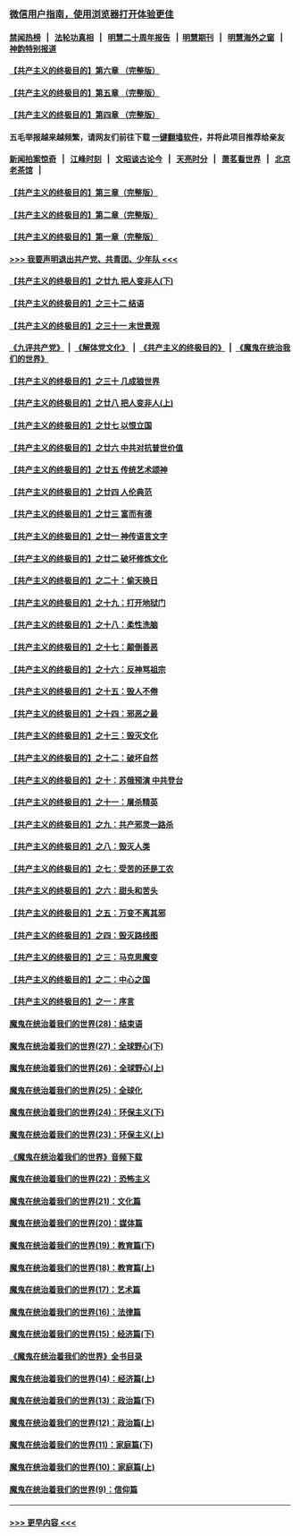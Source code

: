 ### [微信用户指南，使用浏览器打开体验更佳](https://github.com/gfw-breaker/banned-news1/blob/master/indexes/wechat-guide.md?t=0)
#### [禁闻热榜](热点新闻.md?t=0)  &nbsp;&nbsp;|&nbsp;&nbsp; [法轮功真相](https://github.com/gfw-breaker/truth/blob/master/README.md?t=0) &nbsp;&nbsp;|&nbsp;&nbsp; [明慧二十周年报告](https://github.com/gfw-breaker/mh-reports/blob/master/README.md?t=0) &nbsp;&nbsp;|&nbsp;&nbsp;[明慧期刊](https://github.com/gfw-breaker/mh-qikan) &nbsp;&nbsp;|&nbsp;&nbsp; [明慧海外之窗](https://github.com/gfw-breaker/mh-news/blob/master/README.md?t=0) &nbsp;&nbsp;|&nbsp;&nbsp; [神韵特别报道](https://github.com/gfw-breaker/mh-news/blob/master/shenyun.md?t=0)
#### [【共产主义的终极目的】第六章 （完整版）](../pages/nsc422/n11428913.md?t=02171855) 
#### [【共产主义的终极目的】第五章 （完整版）](../pages/nsc422/n11428912.md?t=02171855) 
#### [【共产主义的终极目的】第四章 （完整版）](../pages/nsc422/n11428907.md?t=02171855) 
#### 五毛举报越来越频繁，请网友们前往下载 [一键翻墙软件](https://github.com/gfw-breaker/ssr-accounts)，并将此项目推荐给亲友
#### [新闻拍案惊奇](https://github.com/gfw-breaker/banned-news1/blob/master/pages/link4.md) &nbsp;&nbsp;|&nbsp;&nbsp; [江峰时刻](https://github.com/gfw-breaker/banned-news1/blob/master/pages/link4.md) &nbsp;&nbsp;|&nbsp;&nbsp; [文昭谈古论今](https://github.com/gfw-breaker/banned-news1/blob/master/pages/link4.md) &nbsp;&nbsp;|&nbsp;&nbsp; [天亮时分](https://github.com/gfw-breaker/banned-news1/blob/master/pages/link4.md) &nbsp;&nbsp;|&nbsp;&nbsp; [萧茗看世界](https://github.com/gfw-breaker/banned-news1/blob/master/pages/link4.md) &nbsp;&nbsp;|&nbsp;&nbsp; [北京老茶馆](https://github.com/gfw-breaker/banned-news1/blob/master/pages/link4.md) &nbsp;&nbsp;|&nbsp;&nbsp; 
#### [【共产主义的终极目的】第三章（完整版）](../pages/nsc422/n11428848.md?t=02171855) 
#### [【共产主义的终极目的】第二章（完整版）](../pages/nsc422/n11428831.md?t=02171855) 
#### [【共产主义的终极目的】第一章（完整版）](../pages/nsc422/n11417651.md?t=02171855) 
#### [>>> 我要声明退出共产党、共青团、少年队 <<<](https://github.com/begood0513/goodnews/blob/master/quit/letter.md) 
#### [【共产主义的终极目的】之廿九 把人变非人(下)](../pages/nsc422/n11344140.md?t=02171855) 
#### [【共产主义的终极目的】之三十二 结语](../pages/nsc422/n11360535.md?t=02171855) 
#### [【共产主义的终极目的】之三十一 末世景观](../pages/nsc422/n11351129.md?t=02171855) 
#### [《九评共产党》](https://github.com/begood0513/9ping.md/blob/master/README.md) &nbsp;|&nbsp; [《解体党文化》](../../../../jtdwh.md/blob/master/README.md)  &nbsp;|&nbsp; [《共产主义的终极目的》](../../../../gczydzjmd.md/blob/master/README.md) &nbsp;|&nbsp; [《魔鬼在统治我们的世界》](../../../../mgztzwmdsj.md/blob/master/README.md) 
#### [【共产主义的终极目的】之三十 几成狼世界](../pages/nsc422/n11348280.md?t=02171855) 
#### [【共产主义的终极目的】之廿八 把人变非人(上)](../pages/nsc422/n11340492.md?t=02171855) 
#### [【共产主义的终极目的】之廿七 以恨立国](../pages/nsc422/n11336944.md?t=02171855) 
#### [【共产主义的终极目的】之廿六 中共对抗普世价值](../pages/nsc422/n11324785.md?t=02171855) 
#### [【共产主义的终极目的】之廿五 传统艺术颂神](../pages/nsc422/n11296396.md?t=02171855) 
#### [【共产主义的终极目的】之廿四 人伦典范](../pages/nsc422/n11296397.md?t=02171855) 
#### [【共产主义的终极目的】之廿三 富而有德](../pages/nsc422/n11283598.md?t=02171855) 
#### [【共产主义的终极目的】之廿一 神传语言文字](../pages/nsc422/n11263265.md?t=02171855) 
#### [【共产主义的终极目的】之廿二 破坏修炼文化](../pages/nsc422/n11245728.md?t=02171855) 
#### [【共产主义的终极目的】之二十：偷天换日](../pages/nsc422/n11238846.md?t=02171855) 
#### [【共产主义的终极目的】之十九：打开地狱门](../pages/nsc422/n11206376.md?t=02171855) 
#### [【共产主义的终极目的】之十八：柔性洗脑](../pages/nsc422/n11199994.md?t=02171855) 
#### [【共产主义的终极目的】之十七：颠倒善恶](../pages/nsc422/n11179782.md?t=02171855) 
#### [【共产主义的终极目的】之十六：反神骂祖宗](../pages/nsc422/n11166798.md?t=02171855) 
#### [【共产主义的终极目的】之十五：毁人不倦](../pages/nsc422/n11166792.md?t=02171855) 
#### [【共产主义的终极目的】之十四：邪恶之最](../pages/nsc422/n11150249.md?t=02171855) 
#### [【共产主义的终极目的】之十三：毁灭文化](../pages/nsc422/n11135227.md?t=02171855) 
#### [【共产主义的终极目的】之十二：破坏自然](../pages/nsc422/n11135214.md?t=02171855) 
#### [【共产主义的终极目的】之十：苏俄预演 中共登台](../pages/nsc422/n11118424.md?t=02171855) 
#### [【共产主义的终极目的】之十一：屠杀精英](../pages/nsc422/n11118442.md?t=02171855) 
#### [【共产主义的终极目的】之九：共产邪灵一路杀](../pages/nsc422/n11114139.md?t=02171855) 
#### [【共产主义的终极目的】之八：毁灭人类](../pages/nsc422/n11108503.md?t=02171855) 
#### [【共产主义的终极目的】之七：受苦的还是工农](../pages/nsc422/n11101809.md?t=02171855) 
#### [【共产主义的终极目的】之六：甜头和苦头](../pages/nsc422/n11096971.md?t=02171855) 
#### [【共产主义的终极目的】之五：万变不离其邪](../pages/nsc422/n11091285.md?t=02171855) 
#### [【共产主义的终极目的】之四：毁灭路线图](../pages/nsc422/n11086284.md?t=02171855) 
#### [【共产主义的终极目的】之三：马克思魔变](../pages/nsc422/n11061941.md?t=02171855) 
#### [【共产主义的终极目的】之二：中心之国](../pages/nsc422/n11047728.md?t=02171855) 
#### [【共产主义的终极目的】之一：序言](../pages/nsc422/n11086077.md?t=02171855) 
#### [魔鬼在统治着我们的世界(28)：结束语](../pages/nsc422/n10936246.md?t=02171855) 
#### [魔鬼在统治着我们的世界(27)：全球野心(下)](../pages/nsc422/n10928319.md?t=02171855) 
#### [魔鬼在统治着我们的世界(26)：全球野心(上)](../pages/nsc422/n10900318.md?t=02171855) 
#### [魔鬼在统治着我们的世界(25)：全球化](../pages/nsc422/n10788205.md?t=02171855) 
#### [魔鬼在统治着我们的世界(24)：环保主义(下)](../pages/nsc422/n10695307.md?t=02171855) 
#### [魔鬼在统治着我们的世界(23)：环保主义(上)](../pages/nsc422/n10688613.md?t=02171855) 
#### [《魔鬼在统治着我们的世界》音频下载](../pages/nsc422/n10635553.md?t=02171855) 
#### [魔鬼在统治着我们的世界(22)：恐怖主义](../pages/nsc422/n10614727.md?t=02171855) 
#### [魔鬼在统治着我们的世界(21)：文化篇](../pages/nsc422/n10597706.md?t=02171855) 
#### [魔鬼在统治着我们的世界(20)：媒体篇](../pages/nsc422/n10586579.md?t=02171855) 
#### [魔鬼在统治着我们的世界(19)：教育篇(下)](../pages/nsc422/n10564808.md?t=02171855) 
#### [魔鬼在统治着我们的世界(18)：教育篇(上)](../pages/nsc422/n10526970.md?t=02171855) 
#### [魔鬼在统治着我们的世界(17)：艺术篇](../pages/nsc422/n10499093.md?t=02171855) 
#### [魔鬼在统治着我们的世界(16)：法律篇](../pages/nsc422/n10485969.md?t=02171855) 
#### [魔鬼在统治着我们的世界(15)：经济篇(下)](../pages/nsc422/n10469975.md?t=02171855) 
#### [《魔鬼在统治着我们的世界》全书目录](../pages/nsc422/n10464261.md?t=02171855) 
#### [魔鬼在统治着我们的世界(14)：经济篇(上)](../pages/nsc422/n10457370.md?t=02171855) 
#### [魔鬼在统治着我们的世界(13)：政治篇(下)](../pages/nsc422/n10448270.md?t=02171855) 
#### [魔鬼在统治着我们的世界(12)：政治篇(上)](../pages/nsc422/n10444576.md?t=02171855) 
#### [魔鬼在统治着我们的世界(11)：家庭篇(下)](../pages/nsc422/n10440961.md?t=02171855) 
#### [魔鬼在统治着我们的世界(10)：家庭篇(上)](../pages/nsc422/n10435448.md?t=02171855) 
#### [魔鬼在统治着我们的世界(9)：信仰篇](../pages/nsc422/n10432159.md?t=02171855) 

----
#### [ >>> 更早内容 <<< ](../indexes/nsc422-earlier.md)
